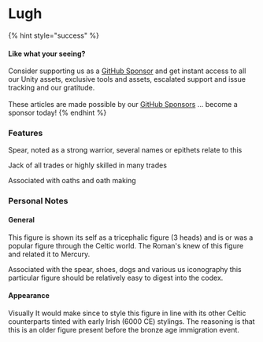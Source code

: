 # Lugh

{% hint style="success" %}
#### Like what your seeing?

Consider supporting us as a [GitHub Sponsor](../../../../../become-a-sponsor/) and get instant access to all our Unity assets, exclusive tools and assets, escalated support and issue tracking and our gratitude.\
\
These articles are made possible by our [GitHub Sponsors](https://github.com/sponsors/heathen-engineering) ... become a sponsor today!
{% endhint %}

### Features

Spear, noted as a strong warrior, several names or epithets relate to this

Jack of all trades or highly skilled in many trades

Associated with oaths and oath making

### Personal Notes

#### General

This figure is shown its self as a tricephalic figure (3 heads) and is or was a popular figure through the Celtic world. The Roman's knew of this figure and related it to Mercury.

Associated with the spear, shoes, dogs and various us iconography this particular figure should be relatively easy to digest into the codex.

#### Appearance

Visually It would make since to style this figure in line with its other Celtic counterparts tinted with early Irish (6000 CE) stylings. The reasoning is that this is an older figure present before the bronze age immigration event.
